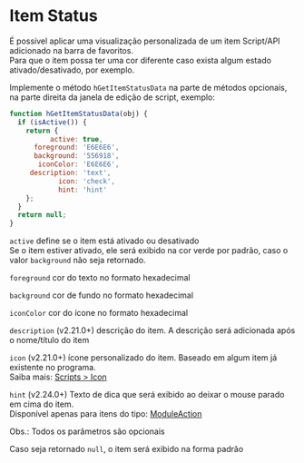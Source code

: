 # Item Status

É possível aplicar uma visualização personalizada de um item Script/API adicionado na barra de favoritos.<br>
Para que o item possa ter uma cor diferente caso exista algum estado ativado/desativado, por exemplo.

Implemente o método `hGetItemStatusData` na parte de métodos opcionais, na parte direita da janela de edição de script, exemplo:<br>

```javascript
function hGetItemStatusData(obj) {
  if (isActive()) {
    return {
          active: true,
      foreground: 'E6E6E6',
      background: '556918',
       iconColor: 'E6E6E6',
     description: 'text',
            icon: 'check',
            hint: 'hint'
    };
  }
  return null;
}

```
`active` define se o item está ativado ou desativado<br>
Se o item estiver ativado, ele será exibido na cor verde por padrão, caso o valor `background` não seja retornado.

`foreground` cor do texto no formato hexadecimal<br>

`background` cor de fundo no formato hexadecimal<br>

`iconColor` cor do ícone no formato hexadecimal<br>

`description` (v2.21.0+) descrição do item. A descrição será adicionada após o nome/título do item<br>

`icon` (v2.21.0+) ícone personalizado do item. Baseado em algum item já existente no programa.<br>
Saiba mais: [Scripts > Icon](https://github.com/holyrics/Scripts/blob/main/Icon.md)<br>

`hint` (v2.24.0+) Texto de dica que será exibido ao deixar o mouse parado em cima do item.<br>
Disponível apenas para itens do tipo: [ModuleAction](https://github.com/holyrics/JSCommunity/tree/main/src/modules#moduleaction)<br>

Obs.: Todos os parâmetros são opcionais

Caso seja retornado `null`, o item será exibido na forma padrão